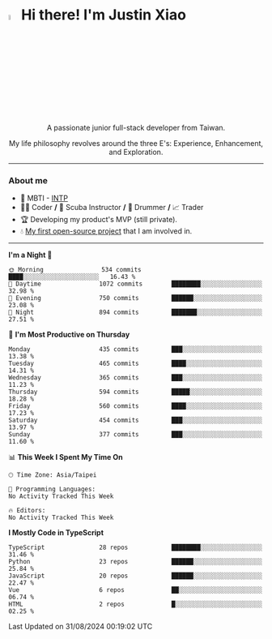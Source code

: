 # <img src="https://media.giphy.com/media/hvRJCLFzcasrR4ia7z/giphy.gif" width="5%">Hi there! I'm Justin Xiao
<p align="center">A passionate junior full-stack developer from Taiwan.  </p>
<p align="center">My life philosophy revolves around the three E's: Experience, Enhancement, and Exploration.</p>

---
### About me
- 👀 MBTI - [INTP](https://www.16personalities.com/intp-personality)
- 👨‍💻 Coder **/** 🤿 Scuba Instructor **/** 🥁 Drummer **/** 📈 Trader
- 🏆 Developing my product's MVP (still private).
- 💧 [My first open-source project](https://github.com/Game-as-a-Service/Game-Lobby-Web) that I am involved in.

---
<!--START_SECTION:waka-->
**I'm a Night 🦉** 

```text
🌞 Morning                534 commits         ████░░░░░░░░░░░░░░░░░░░░░   16.43 % 
🌆 Daytime                1072 commits        ████████░░░░░░░░░░░░░░░░░   32.98 % 
🌃 Evening                750 commits         ██████░░░░░░░░░░░░░░░░░░░   23.08 % 
🌙 Night                  894 commits         ███████░░░░░░░░░░░░░░░░░░   27.51 % 
```
📅 **I'm Most Productive on Thursday** 

```text
Monday                   435 commits         ███░░░░░░░░░░░░░░░░░░░░░░   13.38 % 
Tuesday                  465 commits         ████░░░░░░░░░░░░░░░░░░░░░   14.31 % 
Wednesday                365 commits         ███░░░░░░░░░░░░░░░░░░░░░░   11.23 % 
Thursday                 594 commits         █████░░░░░░░░░░░░░░░░░░░░   18.28 % 
Friday                   560 commits         ████░░░░░░░░░░░░░░░░░░░░░   17.23 % 
Saturday                 454 commits         ███░░░░░░░░░░░░░░░░░░░░░░   13.97 % 
Sunday                   377 commits         ███░░░░░░░░░░░░░░░░░░░░░░   11.60 % 
```


📊 **This Week I Spent My Time On** 

```text
🕑︎ Time Zone: Asia/Taipei

💬 Programming Languages: 
No Activity Tracked This Week

🔥 Editors: 
No Activity Tracked This Week
```

**I Mostly Code in TypeScript** 

```text
TypeScript               28 repos            ████████░░░░░░░░░░░░░░░░░   31.46 % 
Python                   23 repos            ██████░░░░░░░░░░░░░░░░░░░   25.84 % 
JavaScript               20 repos            ██████░░░░░░░░░░░░░░░░░░░   22.47 % 
Vue                      6 repos             ██░░░░░░░░░░░░░░░░░░░░░░░   06.74 % 
HTML                     2 repos             █░░░░░░░░░░░░░░░░░░░░░░░░   02.25 % 
```




 Last Updated on 31/08/2024 00:19:02 UTC
<!--END_SECTION:waka-->
